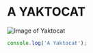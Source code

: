 # <h1>A YAKTOCAT</h1> #

![Image of Yaktocat](https://octodex.github.com/images/yaktocat.png)

``` javascript
console.log('A Yaktocat');
```
